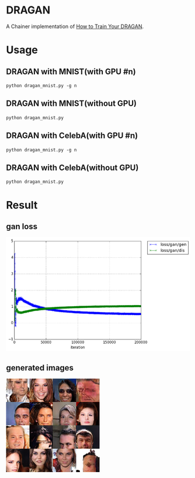 # DRAGAN
A Chainer implementation of [How to Train Your DRAGAN](https://arxiv.org/abs/1705.07215).

# Usage
## DRAGAN with MNIST(with GPU #n)
```
python dragan_mnist.py -g n
```

## DRAGAN with MNIST(without GPU)
```
python dragan_mnist.py
```

## DRAGAN with CelebA(with GPU #n)
```
python dragan_mnist.py -g n
```

## DRAGAN with CelebA(without GPU)
```
python dragan_mnist.py
```

# Result
## gan loss
![](gan.png)

## generated images
![](image200000.png)
